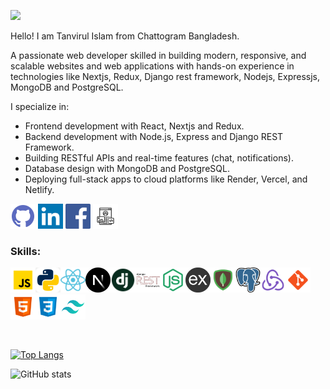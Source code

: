 ![](https://i.ibb.co/Fh6bJjx/Tanvirul-islam.png)

<p className="text-xl py-5">Hello! I am Tanvirul Islam from Chattogram Bangladesh.</p>
<p>
  A passionate web developer skilled in building modern, responsive,
  and scalable websites and web applications with hands-on
  experience in technologies like Nextjs, Redux, Django rest
  framework, Nodejs, Expressjs, MongoDB and PostgreSQL.
</p>
<p>I specialize in:</p>
<div>
  <ul className="list-disc ml-10">
    <li className="text-white">
      Frontend development with React, Nextjs and Redux.
    </li>
    <li>
      Backend development with Node.js, Express and Django REST
      Framework.
    </li>
    <li>
      Building RESTful APIs and real-time features (chat,
      notifications).
    </li>
    <li>Database design with MongoDB and PostgreSQL.</li>
    <li>
      Deploying full-stack apps to cloud platforms like Render,
      Vercel, and Netlify.
    </li>
  </ul>
</div>

[<img src='icons/github.png' title="Github" alt='github' height='40'>](https://github.com/tanvirulislam149) [<img src='icons/linkedin.png' alt='linkedin' height='40'>](https://www.linkedin.com/in/https://www.linkedin.com/in/tanvirul-islam-0242b4241//) [<img src='icons/fb.png' alt='facebook' height='40'>](https://www.facebook.com/https://www.facebook.com/md.tanvirul.islam.792/) [<img src='icons/portfolio.jpg' title="Portfolio" alt='website' height='40'>](https://tanvirul-islam.vercel.app/)

### Skills:

<img src='icons/javascript.png' alt='github' width="40" height='40'><img src='icons/python.png' alt='github' width="40" height='40'><img src='icons/react.png' alt='github' width="40" height='40'><img src='icons/nextjs.png' alt='github' width="40" height='40'><img src='icons/django.png' alt='github' width="40" height='40'><img src='icons/django-rest-framework.png' alt='github' width="40" height='40'><img src='icons/nodejs.png' alt='github' width="40" height='40'><img src='icons/express.png' alt='github' width="40" height='40'><img src='icons/mongodb.png' alt='github' width="40" height='40'><img src='icons/PostgreSQL.png' alt='github' width="40" height='40'><img src='icons/redux.png' alt='github' width="40" height='40'><img src='icons/git.png' alt='github' width="40" height='40'><img src='icons/Html.png' alt='github' width="40" height='40'><img src='icons/css.png' alt='github' width="40" height='40'><img src='icons/tailwind.png' alt='github' width="40" height='40'>

<br/>

[![Top Langs](https://github-readme-stats.vercel.app/api/top-langs/?username=tanvirulislam149)](https://github.com/anuraghazra/github-readme-stats)

![GitHub stats](https://github-readme-stats.vercel.app/api?username=tanvirulislam149&show_icons=true&count_private=true)
